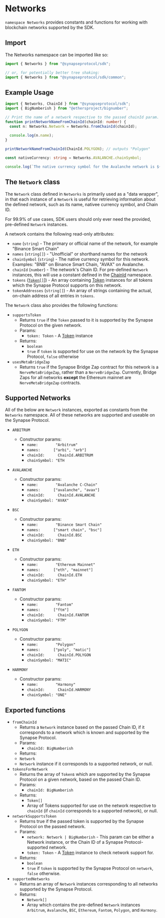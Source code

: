 # Networks

`namespace Networks` provides constants and functions for working with blockchain networks supported by the SDK. 

## Import
The Networks namespace can be imported like so:

```typescript
import { Networks } from "@synapseprotocol/sdk";

// or, for potentially better tree shaking:
import { Networks } from "@synapseprotocol/sdk/common";
```

## Example Usage
```typescript
import { Networks, ChainId } from "@synapseprotocol/sdk";
import { BigNumberish } from "@ethersproject/bignumber";

// Print the name of a network respective to the passed chainId param.
function printNetworkNameFromChainId(chainId: number) {
  const n: Networks.Network = Networks.fromChainId(chainId);
  
  console.log(n.name);
}

printNetworkNameFromChainId(ChainId.POLYGON); // outputs "Polygon"

const nativeCurrency: string = Networks.AVALANCHE.chainSymbol;

console.log(`The native currency symbol for the Avalanche network is ${nativeCurrency}`); // nativeCurrency will output as "AVAX"
```

## The `Network` class

The `Network` class defined in `Networks` is primarily used as a "data wrapper", in that each instance of a `Network`
is useful for retrieving information about the defined network, such as its name, nativee currency symbol, and Chain ID. 

For 99.9% of use cases, SDK users should only ever need the provided, pre-defined `Network` instances.

A network contains the following read-only attributes:

- `name` (`string`) - The primary or official name of the network, for example "Binance Smart Chain"
- `names` (`string[]`) - "Unofficial" or shorthand names for the network
- `chainSymbol` (`string`) - The native currency symbol for this network. Examples: "BNB" on Binance Smart Chain, "AVAX" on Avalanche.
- `chainId` (`number`) - The network's Chain ID. For pre-defined `Network` instances, this will use a constant defined in the [ChainId](./ChainId.md) namespace.
- `tokens` ([`Token[]`](../tokens/Token.md)]) - An array containing [Token](../tokens/Token.md) instances for all tokens which the Synapse Protocol supports on this network.
- `tokenAddresses` (`string[]`) - An array of strings containing the actual, on-chain address of all entries in `tokens`.

The `Network` class also provides the following functions:

- `supportsToken`
  - Returns `true` if the `Token` passed to it is supported by the Synapse Protocol on the given network.
  - Params:
    - `token: Token` - A [Token](../tokens/Token.md) instance 
  - Returns: 
    - `boolean`
    - `true` if `token` is supported for use on the network by the Synapse Protocol, `false` otherwise
- `usesMetaBridgeZap`
  - Returns `true` if the Synapse Bridge Zap contract for this network is a `NerveMetaBridgeZap`, rather than a `NerveBridgeZap`. 
    Currently, Bridge Zaps for all networks **except** the Ethereum mainnet are `NerveMetaBridgeZap` contracts.

## Supported Networks

All of the below are `Network` instances, exported as constants from the `Networks` namespace. All of these networks 
are supported and useable on the Synapse Protocol.

- `ARBITRUM`
  - Constructor params:
    - `name:        "Arbitrum"`
    - `names:      ["arbi", "arb"]`
    - `chainId:      ChainId.ARBITRUM`
    - `chainSymbol: "ETH`

- `AVALANCHE`
  - Constructor params:
    - `name:        "Avalanche C-Chain"`
    - `names:      ["avalanche", "avax"]`
    - `chainId:      ChainId.AVALANCHE`
    - `chainSymbol: "AVAX"`

- `BSC`
  - Constructor params:
    - `name:        "Binance Smart Chain"`
    - `names:      ["smart chain", "bsc"]`
    - `chainId:      ChainId.BSC`
    - `chainSymbol: "BNB"`

- `ETH`
  - Constructor params:
    - `name:        "Ethereum Mainnet"`
    - `names:      ["eth", "mainnet"]`
    - `chainId:      ChainId.ETH`
    - `chainSymbol: "ETH"`

- `FANTOM`
  - Constructor params:
    - `name:        "Fantom"`
    - `names:      ["ftm"]`
    - `chainId:      ChainId.FANTOM`
    - `chainSymbol: "FTM"`

- `POLYGON`
  - Constructor params:
    - `name:        "Polygon"`
    - `names:      ["poly", "matic"]`
    - `chainId:      ChainId.POLYGON`
    - `chainSymbol: "MATIC"`

- `HARMONY`
  - Constructor params:
    - `name:        "Harmony"`
    - `chainId:      ChainId.HARMONY`
    - `chainSymbol: "ONE"`


## Exported functions

- `fromChainId`
  - Returns a `Network` instance based on the passed Chain ID, if it corresponds to a network which is known and supported by the Synapse Protocol.
  - Params:
    - `chainId: BigNumberish`
  - Returns:
  - `Network`
  - `Network` instance if it corresponds to a supported network, or null.
- `tokensForNetwork`
  - Returns the array of `Token`s which are supported by the Synapse Protocol on a given network, based on the passed Chain ID.
  - Params:
    - `chainId: BigNumberish`
  - Returns: 
    - `Token[]` 
    - Array of Tokens supported for use on the network respective to `chainId` (if `chainId` corresponds to a supported network), or null.
- `networkSupportsToken`
  - Returns true if the passed token is supported by the Synapse Protocol on the passed network.
  - Params:
    - `network: Network | BigNumberish` - This param can be either a Network instance, or the Chain ID of a Synapse Protocol-supported network.
    - `token: Token` - A [Token](../tokens/Token.md) instance to check network support for.
  - Returns: 
    - `boolean`
    - `true` if `token` is supported by the Synapse Protocol on `network`, `false` otherwise.
- `supportedNetworks`
  - Returns an array of `Network` instances corresponding to all networks supported by the Synapse Protocol.
  - Returns:
    - `Network[]`
    - Array which contains the pre-defined `Network` instances `Arbitrum`, `Avalanche`, `BSC`, `Ethereum`, `Fantom`, `Polygon`, and `Harmony`.